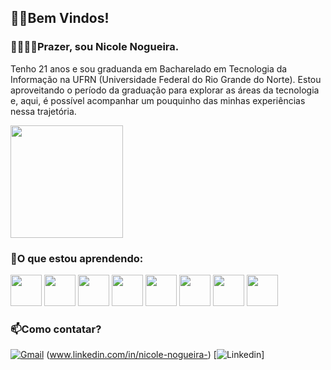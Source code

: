 ## 👋🏼Bem Vindos!

### 🫱🏻‍🫲🏽Prazer, sou Nicole Nogueira. 
Tenho 21 anos e sou graduanda em Bacharelado em Tecnologia da Informação na UFRN (Universidade Federal do Rio Grande do Norte).
Estou aproveitando o período da graduação para explorar as áreas da tecnologia e, aqui, é possível acompanhar um pouquinho das minhas experiências nessa trajetória.

 <img height="180em" src="https://github-readme-stats.vercel.app/api/top-langs/?username=nicolecnogueira&layout=donut&theme=cobalt"/>

### 📖O que estou aprendendo:
<img src="https://cdn.jsdelivr.net/gh/devicons/devicon@latest/icons/python/python-original.svg" width="50" height="50" /> <img src="https://cdn.jsdelivr.net/gh/devicons/devicon@latest/icons/arduino/arduino-original.svg" width="50" height="50" />
<img src="https://cdn.jsdelivr.net/gh/devicons/devicon@latest/icons/c/c-original.svg" width="50" height="50" />
<img src="https://cdn.jsdelivr.net/gh/devicons/devicon@latest/icons/canva/canva-original.svg" width="50" height="50" />
<img src="https://cdn.jsdelivr.net/gh/devicons/devicon@latest/icons/cplusplus/cplusplus-original.svg" width="50" height="50" />
<img src="https://cdn.jsdelivr.net/gh/devicons/devicon@latest/icons/git/git-original.svg" width="50" height="50" />
<img src="https://cdn.jsdelivr.net/gh/devicons/devicon@latest/icons/java/java-original.svg" width="50" height="50" />
<img src="https://cdn.jsdelivr.net/gh/devicons/devicon@latest/icons/cmake/cmake-original.svg" width="50" height="50" />
          


### 📫Como contatar?
[![Gmail](https://img.shields.io/badge/Gmail-D14836?style=for-the-badge&logo=gmail&logoColor=white)](mailto:cnogueira.nicole@gmail.com) (www.linkedin.com/in/nicole-nogueira-)
[![Linkedin](https://img.shields.io/badge/linkedin-%230077B5.svg?style=for-the-badge&logo=linkedin&logoColor=white)]





